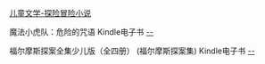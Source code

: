 
[儿童文学-探险冒险小说](https://www.amazon.cn/gp/bestsellers/books/1441340071/ref=pd_zg_hrsr_b_1_4_last)


魔法小虎队：危险的咒语 Kindle电子书 [--](https://www.amazon.cn/魔法小虎队-危险的咒语-玛丽泽-阿洛尔德/dp/B00LX27EIU/ref=sr_1_1?s=digital-text&ie=UTF8&qid=1495042294&sr=1-1&keywords=冒险小虎队)

福尔摩斯探案全集少儿版（全四册） (福尔摩斯探案集) Kindle电子书 [--](https://www.amazon.cn/gp/product/B00M2ECMVM/ref=zg_bs_1441340071_6?ie=UTF8&psc=1&refRID=3BNH9FTG79G06WPDXT37)

